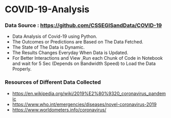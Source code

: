 # COVID-19-Analysis

### Data Source : https://github.com/CSSEGISandData/COVID-19

* Data Analysis of Covid-19 using Python.
* The Outcomes or Predictions are Based on The Data Fetched.
* The State of The Data is Dynamic.
* The Results Changes Everyday When Data is Updated.
* For Better Interactions and View ,Run each Chunk of Code in Notebook and wait for 5 Sec (Depends on Bandwidth Speed) to Load the Data Properly.

### Resources of Different Data Collected 

* https://en.wikipedia.org/wiki/2019%E2%80%9320_coronavirus_pandemic
* https://www.who.int/emergencies/diseases/novel-coronavirus-2019
* https://www.worldometers.info/coronavirus/
